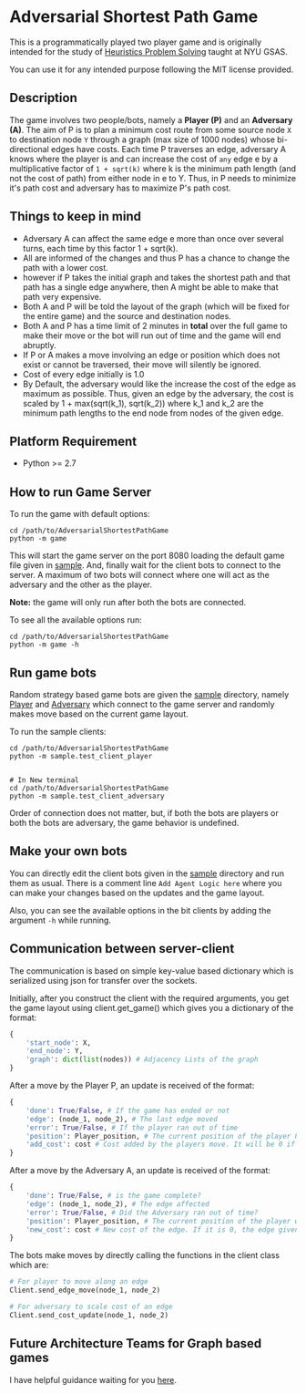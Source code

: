 # Adversarial Shortest Path Game

This is a programmatically played two player game and is 
originally intended for the study of 
[Heuristics Problem Solving](http://cs.nyu.edu/courses/fall17/CSCI-GA.2965-001/)
taught at NYU GSAS.

You can use it for any intended purpose following the 
MIT license provided.

## Description

The game involves two people/bots, namely a **Player (P)** and 
an **Adversary (A)**. The aim of P is to plan a minimum cost 
route from some source node `X` to destination node `Y` through a 
graph (max size of 1000 nodes) whose bi-directional edges have 
costs. Each time P traverses an edge, adversary A knows 
where the player is and can increase the cost of 
`any` edge e by a multiplicative factor of ``1 + sqrt(k)`` 
where k is the minimum path length (and not the cost of path) 
from either node in e to Y. Thus, in P needs to minimize it's
path cost and adversary has to maximize P's path cost.

## Things to keep in mind
- Adversary A can affect the same edge e more than once 
over several turns, each time by this factor 1 + sqrt(k). 
- All are informed of the changes and thus P has a 
chance to change the path with a lower cost.
- however if P takes the initial graph and takes the 
shortest path and that path has a single edge anywhere, 
then A might be able to make that path very expensive.
- Both A and P will be told the layout of the graph 
(which will be fixed for the entire game) 
and the source and destination nodes.
- Both A and P has a time limit of 2 minutes in **total** 
over the full game to make their move or the 
bot will run out of time and the game will end abruptly.
- If P or A makes a move involving an edge or position which
does not exist or cannot be traversed, their move will silently be ignored.
- Cost of every edge initially is 1.0
- By Default, the adversary would like the increase the cost
of the edge as maximum as possible. Thus, given an edge by the
adversary, the cost is scaled by 1 + max(sqrt(k_1), sqrt(k_2)) 
where k_1 and k_2 are the minimum path lengths to the end node
from nodes of the given edge.

## Platform Requirement
- Python >= 2.7

## How to run Game Server
To run the game with default options:
```commandline
cd /path/to/AdversarialShortestPathGame
python -m game
```
This will start the game server on the port 8080 loading
the default game file given in [sample](sample/advshort.txt).
And, finally wait for the client bots to connect to the 
server. A maximum of two bots will connect where one will
act as the adversary and the other as the player.

**Note:** the game will only run after both the bots are
connected.

To see all the available options run:
```commandline
cd /path/to/AdversarialShortestPathGame
python -m game -h
```

## Run game bots
Random strategy based game bots are given the [sample](sample)
directory, namely [Player](sample/test_client_player.py) and
[Adversary](sample/test_client_adversary.py) which connect
to the game server and randomly makes move based on the 
current game layout.

To run the sample clients:
```commandline
cd /path/to/AdversarialShortestPathGame
python -m sample.test_client_player


# In New terminal
cd /path/to/AdversarialShortestPathGame
python -m sample.test_client_adversary
```
Order of connection does not matter, but, if both the bots are 
players or both the bots are adversary, the game behavior is 
undefined.

## Make your own bots
You can directly edit the client bots given in the 
[sample](sample) directory and run them as usual. There
is a comment line `Add Agent Logic here` where you can make 
your changes based on the updates and the game layout.

Also, you can see the available options in the bit clients
by adding the argument `-h` while running.

## Communication between server-client
The communication is based on simple key-value based 
dictionary which is serialized using json for 
transfer over the sockets.

Initially, after you construct the client with the required
arguments, you get the game layout using client.get_game()
which gives you a dictionary of the format:
```python
{
    'start_node': X,
    'end_node': Y,
    'graph': dict(list(nodes)) # Adjacency Lists of the graph
}
```

After a move by the Player P, an update is received of the
format:
```python
{
    'done': True/False, # If the game has ended or not
    'edge': (node_1, node_2), # The last edge moved
    'error': True/False, # If the player ran out of time
    'position': Player_position, # The current position of the player P
    'add_cost': cost # Cost added by the players move. It will be 0 if the player didn't move any edge
}
```

After a move by the Adversary A, an update is received of the
format:
```python
{
    'done': True/False, # is the game complete?
    'edge': (node_1, node_2), # The edge affected
    'error': True/False, # Did the Adversary ran out of time?
    'position': Player_position, # The current position of the player which is obviously unchanged from the last update
    'new_cost': cost # New cost of the edge. If it is 0, the edge given doesn't exist
}
```

The bots make moves by directly calling the functions in the client
class which are:
```python
# For player to move along an edge
Client.send_edge_move(node_1, node_2)

# For adversary to scale cost of an edge
Client.send_cost_update(node_1, node_2)
```

## Future Architecture Teams for Graph based games
I have helpful guidance waiting for you [here](GraphBasedGamesArchitecture.md).
